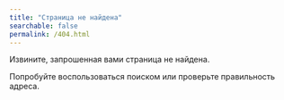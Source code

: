 ```yaml
---
title: "Страница не найдена"
searchable: false
permalink: /404.html
---
```


Извините, запрошенная вами страница не найдена.

Попробуйте воспользоваться поиском или проверьте правильность адреса.
